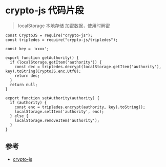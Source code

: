 # crypto-js 代码片段

> localStorage 本地存储 加密数据，使用时解密

```
const CryptoJS = require("crypto-js");
const tripledes = require("crypto-js/tripledes");

const key = 'xxxx';

export function getAuthority() {
  if (localStorage.getItem('authority')) {
    const dec = tripledes.decrypt(localStorage.getItem('authority'), key).toString(CryptoJS.enc.Utf8);
    return dec;
  }
  return null;
}

export function setAuthority(authority) {
  if (authority) {
    const enc = tripledes.encrypt(authority, key).toString();
    localStorage.setItem('authority', enc);
  } else {
    localStorage.removeItem('authority');
  }
}

```

## 参考
- [crypto-js](https://www.npmjs.com/package/crypto-js)